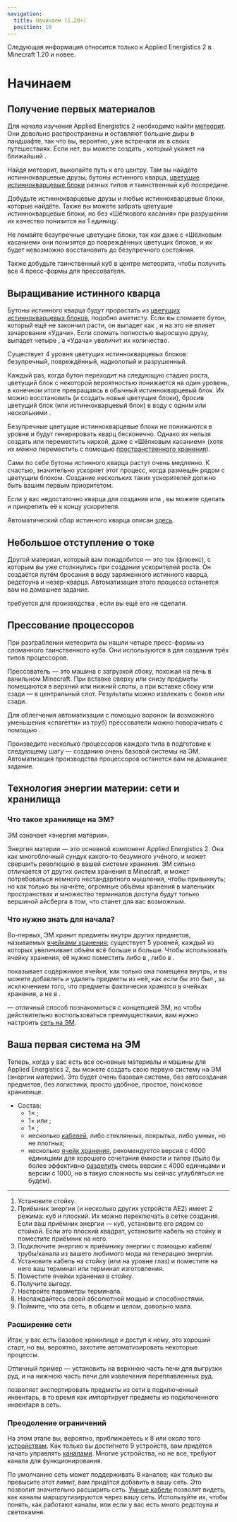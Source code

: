 ```yaml
---
navigation:
  title: Начинаем (1.20+)
  position: 10
---
```


<div class="notification is-info">
  Следующая информация относится только к Applied Energistics 2 в Minecraft 1.20 и новее.
</div>

# Начинаем

## Получение первых материалов

<GameScene zoom="4" background="transparent">
  <ImportStructure src="assets/assemblies/meteor_interior.snbt" />
</GameScene>

Для начала изучения Applied Energistics 2 необходимо найти [метеорит](ae2-mechanics/meteorites.md). Они довольно распространены и оставляют большие дыры в ландшафте, так что вы, вероятно, уже встречали их в своих путешествиях.
Если нет, вы можете создать <ItemLink id="meteorite_compass" />, который укажет на ближайший <ItemLink id="mysterious_cube" />.

Найдя метеорит, выкопайте путь к его центру. Там вы найдёте истиннокварцевые друзы, бутоны истинного кварца, [цветущие истиннокварцевые блоки](items-blocks-machines/budding_certus.md) разных типов и таинственный куб посередине.

Добудьте истиннокварцевые друзы и любые истиннокварцевые блоки, которые найдёте. Также вы можете забрать цветущие истиннокварцевые блоки, но без «Шёлкового касания» при разрушении их качество понизится на 1 единицу.

Не ломайте безупречные цветущие блоки, так как даже с «Шёлковым касанием» они понизятся до повреждённых цветущих блоков, и их будет невозможно восстановить до безупречного состояния.

Также добудьте таинственный куб в центре метеорита, чтобы получить все 4 пресс-формы для прессователя.

## Выращивание истинного кварца

<GameScene zoom="4" background="transparent">
<ImportStructure src="assets/assemblies/budding_certus_1.snbt" />
</GameScene>

Бутоны истинного кварца будут прорастать из [цветущих истиннокварцевых блоков](items-blocks-machines/budding_certus.md), подобно аметисту. Если вы сломаете бутон, который ещё не закончил расти, он выпадет как <ItemLink id="certus_quartz_dust" />, и на это не влияет зачарование «Удачи». Если сломать полностью выросшую друзу, выпадет четыре <ItemLink id="certus_quartz_crystal" />, а «Удача» увеличит их количество.

Существует 4 уровня цветущих истиннокварцевых блоков: безупречный, повреждённый, надколотый и разрушенный.

<GameScene zoom="4" background="transparent">
<ImportStructure src="assets/assemblies/budding_blocks.snbt" />
<IsometricCamera yaw="195" pitch="30" />
</GameScene>

Каждый раз, когда бутон переходит на следующую стадию роста, цветущий блок с некоторой вероятностью понижается на один уровень, в конечном итоге превращаясь в обычный истиннокварцевый блок. Их можно восстановить (и создать новые цветущие блоки), бросив цветущий блок (или истиннокварцевый блок) в воду с одним или несколькими <ItemLink id="charged_certus_quartz_crystal" />.

<RecipeFor id="damaged_budding_quartz" />

Безупречные цветущие истиннокварцевые блоки не понижаются в уровне и будут генерировать кварц бесконечно. Однако их нельзя создать или переместить киркой, даже с «Шёлковым касанием» (хотя их *можно* переместить с помощью [пространственного хранения](ae2-mechanics/spatial-io.md)).

Сами по себе бутоны истинного кварца растут очень медленно. К счастью, <ItemLink id="growth_accelerator" /> значительно ускоряет этот процесс, когда размещён рядом с цветущим блоком. Создание нескольких таких ускорителей должно быть вашим первым приоритетом.

<GameScene zoom="4" background="transparent">
<ImportStructure src="assets/assemblies/budding_certus_2.snbt" />
<IsometricCamera yaw="195" pitch="30" />
</GameScene>

Если у вас недостаточно кварца для создания <ItemLink id="energy_acceptor" /> или <ItemLink id="vibration_chamber" />, вы можете сделать <ItemLink id="crank" /> и прикрепить её к концу ускорителя.

Автоматический сбор истинного кварца описан [здесь](example-setups/simple-certus-farm.md).

## Небольшое отступление о токе

Другой материал, который вам понадобится — это ток (флюекс), с которым вы уже столкнулись при создании ускорителей роста. Он создаётся путём бросания в воду заряженного истинного кварца, редстоуна и незер-кварца. Автоматизация этого процесса останется вам на домашнее задание.

<ItemLink id="charger" /> требуется для производства <ItemLink id="charged_certus_quartz_crystal" />, если вы ещё его не сделали.

## Прессование процессоров

При разграблении метеорита вы нашли четыре пресс-формы из сломанного таинственного куба. Они используются в <ItemLink id="inscriber" /> для создания трёх типов процессоров.

<ItemGrid>
  <ItemIcon id="silicon_press" />

  <ItemIcon id="logic_processor_press" />

  <ItemIcon id="calculation_processor_press" />

  <ItemIcon id="engineering_processor_press" />
</ItemGrid>

Прессователь — это машина с загрузкой сбоку, похожая на печь в ванильном Minecraft. При вставке сверху или снизу предметы помещаются в верхний или нижний слоты, а при вставке сбоку или сзади — в центральный слот. Результаты можно извлекать с боков или сзади.

Для облегчения автоматизации с помощью воронок (и возможного уменьшения «спагетти» из труб) прессователи можно поворачивать с помощью <ItemLink id="certus_quartz_wrench" />.

Произведите несколько процессоров каждого типа в подготовке к следующему шагу — созданию очень базовой системы на ЭМ. Автоматизация производства процессоров останется вам на домашнее задание.

## Технология энергии материи: сети и хранилища

### Что такое хранилище на ЭМ?

ЭМ означает «энергия материи».

Энергия материи — это основной компонент Applied Energistics 2. Она как многоблочный сундук какого-то безумного учёного,
и может свершить революцию в вашей системе хранения. ЭМ сильно отличается от других систем хранения в Minecraft, и
может потребоваться немного нестандартного мышления, чтобы привыкнуть; но как только вы начнёте, огромные объёмы хранения в маленьких
пространствах и множество терминалов доступа будут только вершиной айсберга в том, что станет для вас возможным.

### Что нужно знать для начала?

Во-первых, ЭМ хранит предметы внутри других предметов, называемых [ячейками хранения](items-blocks-machines/storage_cells.md); существует 5 уровней, каждый из которых увеличивает объём всё больше и
больше. Чтобы использовать ячейку хранения, её нужно поместить либо в <ItemLink id="chest" />,
либо в <ItemLink id="drive" />.

<ItemLink id="chest" /> показывает содержимое ячейки, как только она помещена внутрь, и вы
можете добавлять и удалять предметы из неё, как если бы это был <ItemLink id="minecraft:chest" />, за исключением того, что предметы
фактически хранятся в ячейках хранения, а не в <ItemLink id="chest" />.

<ItemLink id="chest" /> — отличный способ познакомиться с концепцией ЭМ, но чтобы действительно
воспользоваться преимуществами, вам нужно настроить [сеть на ЭМ](ae2-mechanics/me-network-connections.md).

## Ваша первая система на ЭМ

Теперь, когда у вас есть все основные материалы и машины для Applied Energistics 2, вы можете создать свою первую систему на ЭМ (энергии материи). Это будет очень базовая система, без автосоздания предметов, без логистики, просто удобное, простое, поисковое хранилище.

<GameScene zoom="6" interactive={true}>
<ImportStructure src="assets/assemblies/tiny_me_system.snbt" />

</GameScene>

*   Состав:
    * 1× <ItemLink id="drive" />;
    * 1× <ItemLink id="terminal" /> или <ItemLink id="crafting_terminal" />;
    * 1× <ItemLink id="energy_acceptor" />;
    * несколько [кабелей](items-blocks-machines/cables.md), либо стеклянных, покрытых, либо умных, но не плотных;
    * несколько [ячейк хранения](items-blocks-machines/storage_cells.md), рекомендуется версия с 4000 единицами для хорошего сочетания
    ёмкости и типов (было бы более эффективно [разделить](items-blocks-machines/cell_workbench.md) смесь версии с 4000 единицами и версии с 1000, но в такую сложность мы сейчас углубляться не будем).
---
1.  Установите стойку.
2.  Приёмник энергии (и несколько других устройств AE2) имеет 2 режима: куб и плоский. Их можно переключать в сетке создания. Если ваш приёмник энергии — куб, установите его рядом со стойкой. Если это плоский квадрат, установите кабель на стойку и поместите приёмник на него.
3.  Подключите энергию к приёмнику энергии с помощью кабеля/трубы/канала из вашего любимого мода на генерацию энергии.
4.  Установите кабель на стойку (или на уровне глаз) и поместите на него ваш терминал или терминал изготовления.
5.  Поместите ячейки хранения в стойку.
6.  Получите выгоду.
7.  Настройте параметры терминала.
8.  Наслаждайтесь своей абсолютной мощью и способностями.
9.  Поймите, что эта сеть, в общем и целом, довольно мала.

### Расширение сети

Итак, у вас есть базовое хранилище и доступ к нему, это хороший старт, но вы, вероятно, захотите автоматизировать некоторые процессы.

Отличный пример — установить <ItemLink id="export_bus" /> на верхнюю часть печи для
выгрузки руд, и <ItemLink id="import_bus" />
на нижнюю часть печи для извлечения переплавленных руд.

<ItemLink id="export_bus" /> позволяет экспортировать предметы из сети в подключенный
инвентарь, в то время как <ItemLink id="import_bus" /> импортирует предметы из подключенного инвентаря в
сеть.

### Преодоление ограничений

На этом этапе вы, вероятно, приближаетесь к 8 или около того [устройствам](ae2-mechanics/devices.md). Как только вы достигнете 9 устройств, вам придётся начать
управлять [каналами](ae2-mechanics/channels.md). Многие устройства, но не все, требуют канала для
функционирования.

По умолчанию сеть может поддерживать 8 каналов; как только вы превысите этот лимит, вам придётся добавить
<ItemLink id="controller" /> в вашу сеть. Это позволит значительно расширить сеть.
[Умные кабели](items-blocks-machines/cables.md) позволят видеть, как каналы маршрутизируются через вашу сеть. Используйте их, чтобы понять, как работают каналы, или если у вас есть много редстоуна и светокамня.


